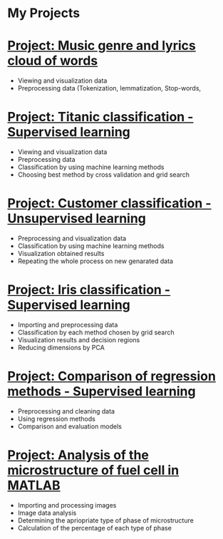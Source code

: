 # My Projects

# [Project: Music genre and lyrics cloud of words](https://colab.research.google.com/drive/1D4pjaOJs0HAL-KSMb54zeFagTzfWyf1W#scrollTo=QXkQhG5r8JzF)
*  Viewing and visualization data
*  Preprocessing data (Tokenization, lemmatization, Stop-words, 

# [Project: Titanic classification - Supervised learning](https://github.com/PawelMichnowicz/Supervised---classification-/blob/main/titanic.ipynb)
*  Viewing and visualization data
*  Preprocessing data
*  Classification by using machine learning methods
*  Choosing best method by cross validation and grid search

# [Project: Customer classification - Unsupervised learning](https://github.com/PawelMichnowicz/Clasification/blob/main/customers2.ipynb)
*  Preprocessing and visualization data
*  Classification by using machine learning methods
*  Visualization obtained results
*  Repeating the whole process on new genarated data

# [Project: Iris classification - Supervised learning](https://github.com/PawelMichnowicz/Supervised---classification-/blob/main/classification_supervised.ipynb)
* Importing and preprocessing data
* Classification by each method chosen by grid search
* Visualization results and decision regions
* Reducing dimensions by PCA

# [Project: Comparison of regression methods - Supervised learning](https://github.com/PawelMichnowicz/comparison_regression/blob/main/regression.ipynb)
* Preprocessing and cleaning data
* Using regression methods
* Comparison and evaluation models

# [Project: Analysis of the microstructure of fuel cell in MATLAB](https://github.com/PawelMichnowicz/matlab_code)
* Importing and processing images 
* Image data analysis 
* Determining the apriopriate type of phase of microstructure
* Calculation of the percentage of each type of phase
